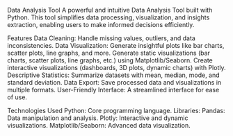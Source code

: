 Data Analysis Tool
A powerful and intuitive Data Analysis Tool built with Python. This tool simplifies data processing, visualization, and insights extraction, enabling users to make informed decisions efficiently.

Features
Data Cleaning: Handle missing values, outliers, and data inconsistencies.
Data Visualization: Generate insightful plots like bar charts, scatter plots, line graphs, and more.
Generate static visualizations (bar charts, scatter plots, line graphs, etc.) using Matplotlib/Seaborn.
Create interactive visualizations (dashboards, 3D plots, dynamic charts) with Plotly.
Descriptive Statistics: Summarize datasets with mean, median, mode, and standard deviation.
Data Export: Save processed data and visualizations in multiple formats.
User-Friendly Interface: A streamlined interface for ease of use.

Technologies Used
Python: Core programming language.
Libraries:
Pandas: Data manipulation and analysis.
Plotly: Interactive and dynamic visualizations.
Matplotlib/Seaborn: Advanced data visualization.

